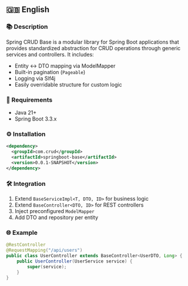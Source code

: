 ## 🇬🇧 English

### 📚 Description
Spring CRUD Base is a modular library for Spring Boot applications that provides standardized abstraction for CRUD operations through generic services and controllers. It includes:

- Entity ↔ DTO mapping via ModelMapper
- Built-in pagination (`Pageable`)
- Logging via Slf4j
- Easily overridable structure for custom logic

### 🚀 Requirements
- Java 21+
- Spring Boot 3.3.x

### ⚙️ Installation
```xml
<dependency>
  <groupId>com.crud</groupId>
  <artifactId>springboot-base</artifactId>
  <version>0.0.1-SNAPSHOT</version>
</dependency>
```

### 🛠 Integration
1. Extend `BaseServiceImpl<T, DTO, ID>` for business logic
2. Extend `BaseController<DTO, ID>` for REST controllers
3. Inject preconfigured `ModelMapper`
4. Add DTO and repository per entity

### 🌐 Example
```java
@RestController
@RequestMapping("/api/users")
public class UserController extends BaseController<UserDTO, Long> {
    public UserController(UserService service) {
        super(service);
    }
}